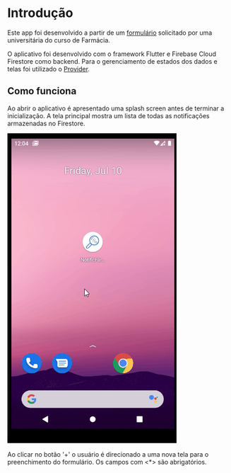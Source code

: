 # Introdução

Este app foi desenvolvido a partir de um [formulário](http://formsus.datasus.gov.br/site/formulario.php?id_aplicacao=31480) solicitado por uma universitária do curso de Farmácia.  

O aplicativo foi desenvolvido com o framework Flutter e Firebase Cloud Firestore como backend. Para o gerenciamento de estados dos dados e 
telas foi utilizado o [Provider](https://pub.dev/packages/provider).

## Como funciona

Ao abrir o aplicativo é apresentado uma splash screen antes de terminar a inicialização. A tela principal mostra um lista de todas as notificações armazenadas no Firestore. 

![abertura](screenshots/Abertura.gif)

Ao clicar no botão '+' o usuário é direcionado a uma nova tela para o preenchimento do formulário. Os campos com <*> são abrigatórios.




